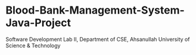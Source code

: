 # Blood-Bank-Management-System-Java-Project
Software Development Lab II, Department of CSE, Ahsanullah University of Science & Technology
